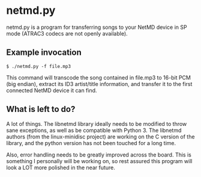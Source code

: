 netmd.py
========

netmd.py is a program for transferring songs to your NetMD device in SP mode (ATRAC3 codecs are not openly available).


Example invocation
------------------

    $ ./netmd.py -f file.mp3

This command will transcode the song contained in file.mp3 to 16-bit PCM (big endian), extract its ID3 artist/title information, and transfer it to the first connected NetMD device it can find.

What is left to do?
-------------------
A lot of things. The libnetmd library ideally needs to be modified to throw sane exceptions, as well as be compatible with Python 3. The libnetmd authors (from the linux-minidisc project) are working on the C version of the library, and the python version has not been touched for a long time.

Also, error handling needs to be greatly improved across the board. This is something I personally will be working on, so rest assured this program will look a LOT more polished in the near future.


